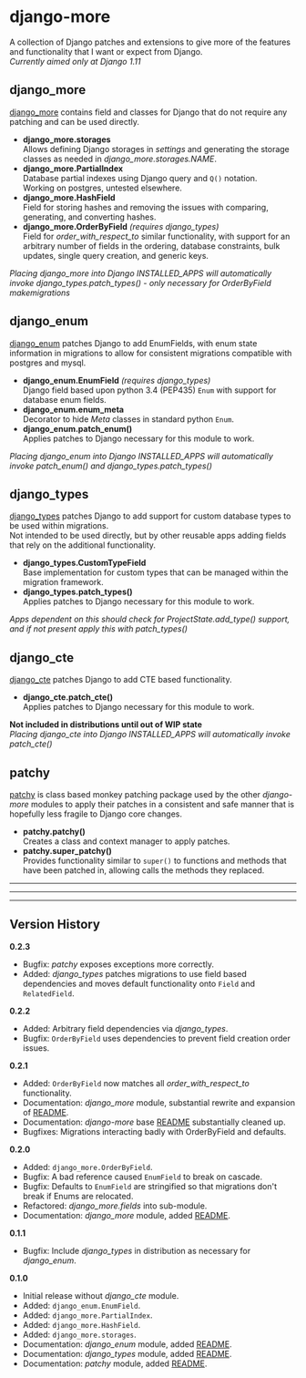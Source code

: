 # django-more

A collection of Django patches and extensions to give more of the features and functionality that I want or expect from Django.  
_Currently aimed only at Django 1.11_


## django_more
[django_more](django_more/) contains field and classes for Django that do not require any patching and can be used directly.

*   **django_more.storages**  
    Allows defining Django storages in _settings_ and generating the storage classes as needed in _django_more.storages.NAME_.
*   **django_more.PartialIndex**  
    Database partial indexes using Django query and `Q()` notation.  
    Working on postgres, untested elsewhere.
*   **django_more.HashField**  
    Field for storing hashes and removing the issues with comparing, generating, and converting hashes.
*   **django_more.OrderByField**  _(requires django_types)_  
    Field for _order_with_respect_to_ similar functionality, with support for an arbitrary number of fields in the ordering, database constraints, bulk updates, single query creation, and generic keys.

_Placing django_more into Django INSTALLED_APPS will automatically invoke django_types.patch_types() - only necessary for OrderByField makemigrations_


## django_enum
[django_enum](django_enum/) patches Django to add EnumFields, with enum state information in migrations to allow for consistent migrations compatible with postgres and mysql.

*   **django_enum.EnumField**  _(requires django_types)_  
    Django field based upon python 3.4 (PEP435) `Enum` with support for database enum fields.
*   **django_enum.enum_meta**  
    Decorator to hide _Meta_ classes in standard python `Enum`.
*   **django_enum.patch_enum()**  
    Applies patches to Django necessary for this module to work.

_Placing django_enum into Django INSTALLED_APPS will automatically invoke patch_enum() and django_types.patch_types()_


## django_types
[django_types](django_types/) patches Django to add support for custom database types to be used within migrations.  
Not intended to be used directly, but by other reusable apps adding fields that rely on the additional functionality.

*   **django_types.CustomTypeField**  
    Base implementation for custom types that can be managed within the migration framework.
*   **django_types.patch_types()**  
    Applies patches to Django necessary for this module to work.

_Apps dependent on this should check for ProjectState.add_type() support, and if not present apply this with patch_types()_


## django_cte
[django_cte](django_cte/) patches Django to add CTE based functionality.

*   **django_cte.patch_cte()**  
    Applies patches to Django necessary for this module to work.

**Not included in distributions until out of WIP state**  
_Placing django_cte into Django INSTALLED_APPS will automatically invoke patch_cte()_


## patchy
[patchy](patchy/) is class based monkey patching package used by the other _django-more_ modules to apply their patches in a consistent and safe manner that is hopefully less fragile to Django core changes.

*   **patchy.patchy()**  
    Creates a class and context manager to apply patches.
*   **patchy.super_patchy()**  
    Provides functionality similar to `super()` to functions and methods that have been patched in, allowing calls the methods they replaced.

-----

-----

-----

## Version History

**0.2.3**
*   Bugfix: _patchy_ exposes exceptions more correctly.
*   Added: _django_types_ patches migrations to use field based dependencies and moves default functionality onto `Field` and `RelatedField`.

**0.2.2**
*   Added: Arbitrary field dependencies via _django_types_.
*   Bugfix: `OrderByField` uses dependencies to prevent field creation order issues.

**0.2.1**
*   Added: `OrderByField` now matches all _order_with_respect_to_ functionality.
*   Documentation: _django_more_ module, substantial rewrite and expansion of [README](django_more/README.md).
*   Documentation: _django-more_ base [README](readme.md) substantially cleaned up.
*   Bugfixes: Migrations interacting badly with OrderByField and defaults.

**0.2.0**  
*   Added: `django_more.OrderByField`.
*   Bugfix: A bad reference caused `EnumField` to break on cascade.
*   Bugfix: Defaults to `EnumField` are stringified so that migrations don't break if Enums are relocated.
*   Refactored: _django_more.fields_ into sub-module.
*   Documentation: _django_more_ module, added [README](django_more/README.md).  

**0.1.1**  
*   Bugfix: Include _django_types_ in distribution as necessary for _django_enum_.

**0.1.0**  
*   Initial release without _django_cte_ module.  
*   Added: `django_enum.EnumField`.
*   Added: `django_more.PartialIndex`.
*   Added: `django_more.HashField`.
*   Added: `django_more.storages`.
*   Documentation: _django_enum_ module, added [README](django_enum/README.md).
*   Documentation: _django_types_ module, added [README](django_types/README.md).
*   Documentation: _patchy_ module, added [README](patchy/README.md).
